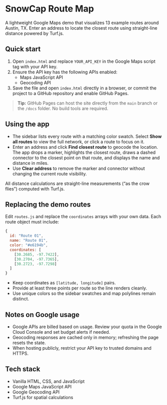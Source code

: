 # SnowCap Route Map

A lightweight Google Maps demo that visualizes 13 example routes around Austin, TX. Enter an address to locate the closest route using straight-line distance powered by Turf.js.

## Quick start

1. Open `index.html` and replace `YOUR_API_KEY` in the Google Maps script tag with your API key.
2. Ensure the API key has the following APIs enabled:
   - Maps JavaScript API
   - Geocoding API
3. Save the file and open `index.html` directly in a browser, or commit the project to a GitHub repository and enable GitHub Pages.

> **Tip:** GitHub Pages can host the site directly from the `main` branch or the `/docs` folder. No build tools are required.

## Using the app

- The sidebar lists every route with a matching color swatch. Select **Show all routes** to view the full network, or click a route to focus on it.
- Enter an address and click **Find closest route** to geocode the location. The app drops a marker, highlights the closest route, draws a dashed connector to the closest point on that route, and displays the name and distance in miles.
- Use **Clear address** to remove the marker and connector without changing the current route visibility.

All distance calculations are straight-line measurements (“as the crow flies”) computed with Turf.js.

## Replacing the demo routes

Edit `routes.js` and replace the `coordinates` arrays with your own data. Each route object must include:

```js
{
  id: "Route 01",
  name: "Route 01",
  color: "#e6194b",
  coordinates: [
    [30.2685, -97.7422],
    [30.2704, -97.7365],
    [30.2723, -97.7298]
  ]
}
```

- Keep coordinates as `[latitude, longitude]` pairs.
- Provide at least three points per route so the line renders cleanly.
- Use unique colors so the sidebar swatches and map polylines remain distinct.

## Notes on Google usage

- Google APIs are billed based on usage. Review your quota in the Google Cloud Console and set budget alerts if needed.
- Geocoding responses are cached only in memory; refreshing the page resets the state.
- When hosting publicly, restrict your API key to trusted domains and HTTPS.

## Tech stack

- Vanilla HTML, CSS, and JavaScript
- Google Maps JavaScript API
- Google Geocoding API
- Turf.js for spatial calculations
